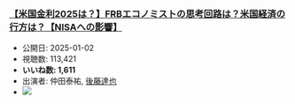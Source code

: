 ### [【米国金利2025は？】FRBエコノミストの思考回路は？米国経済の行方は？【NISAへの影響】](https://www.youtube.com/watch?v=cTdJaS3vYM0)
-   公開日: 2025-01-02
-   視聴数: 113,421
-   **いいね数: 1,611**
-   出演者: 仲田泰祐, [後藤達也](/rehacq_fan/people/後藤達也 "wikilink")
- [![](https://img.youtube.com/vi/cTdJaS3vYM0/hqdefault.jpg)](https://www.youtube.com/watch?v=cTdJaS3vYM0)
